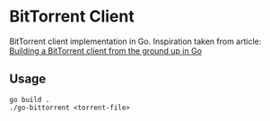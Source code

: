 # BitTorrent Client

BitTorrent client implementation in Go. Inspiration taken from article: [Building a BitTorrent client from the ground up in Go](https://blog.jse.li/posts/torrent/)

## Usage

```
go build .
./go-bittorrent <torrent-file>
```